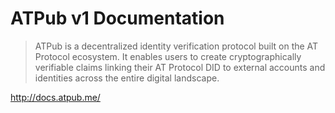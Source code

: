 # ATPub v1 Documentation

> ATPub is a decentralized identity verification protocol built on the AT Protocol ecosystem. It enables users to create cryptographically verifiable claims linking their AT Protocol DID to external accounts and identities across the entire digital landscape.

http://docs.atpub.me/
